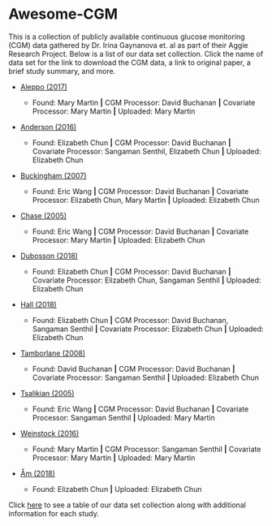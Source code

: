 # Awesome-CGM
This is a collection of publicly available continuous glucose monitoring (CGM) data gathered by Dr. Irina Gaynanova et. al as part of their Aggie Research Project. Below is a list of our data set collection. Click the name of data set for the link to download the CGM data, a link to original paper, a brief study summary, and more.  


* [Aleppo (2017)](https://github.com/irinagain/Awesome-CGM/wiki/Aleppo-(2017))

  * Found: Mary Martin **|** CGM Processor: David Buchanan **|** Covariate Processor: Mary Martin **|** Uploaded: Mary Martin
* [Anderson (2016)](https://github.com/irinagain/Awesome-CGM/wiki/Anderson-(2016))
  * Found: Elizabeth Chun **|** CGM Processor: David Buchanan **|** Covariate Processor: Sangaman Senthil, Elizabeth Chun **|** Uploaded: Elizabeth Chun

* [Buckingham (2007)](https://github.com/irinagain/Awesome-CGM/wiki/Buckingham-(2007))
  * Found: Eric Wang **|** CGM Processor: David Buchanan **|** Covariate Processor: Elizabeth Chun, Mary Martin **|** Uploaded: Elizabeth Chun

* [Chase (2005)](https://github.com/irinagain/Awesome-CGM/wiki/Chase-(2005))
  * Found: Eric Wang **|** CGM Processor: David Buchanan **|** Covariate Processor: Mary Martin **|** Uploaded: Elizabeth Chun

* [Dubosson (2018)](https://github.com/irinagain/Awesome-CGM/wiki/Dubosson-(2018))
  * Found: Elizabeth Chun **|** CGM Processor: David Buchanan **|** Covariate Processor: Elizabeth Chun, Sangaman Senthil **|** Uploaded: Elizabeth Chun

* [Hall (2018)](https://github.com/irinagain/Awesome-CGM/wiki/Hall-(2018))
  * Found: Elizabeth Chun **|** CGM Processor: David Buchanan, Sangaman Senthil **|** Covariate Processor: Elizabeth Chun **|** Uploaded: Elizabeth Chun

* [Tamborlane (2008)](https://github.com/irinagain/Awesome-CGM/wiki/Tamborlane-(2008))
  * Found: David Buchanan **|** CGM Processor: David Buchanan **|** Covariate Processor: Sangaman Senthil **|** Uploaded: Elizabeth Chun

* [Tsalikian (2005)](https://github.com/irinagain/Awesome-CGM/wiki/Tsalikian-(2005)) 
  * Found: Eric Wang **|** CGM Processor: David Buchanan **|** Covariate Processor: Sangaman Senthil **|** Uploaded: Mary Martin

* [Weinstock (2016)](https://github.com/irinagain/Awesome-CGM/wiki/Weinstock-(2016))
  * Found: Mary Martin **|** CGM Processor: Sangaman Senthil **|** Covariate Processor: Mary Martin **|** Uploaded: Mary Martin

* [Åm (2018)](https://github.com/irinagain/Awesome-CGM/wiki/%C3%85m-(2018))
  * Found: Elizabeth Chun **|** Uploaded: Elizabeth Chun

Click [here](https://github.com/irinagain/Awesome-CGM/wiki) to see a table of our data set collection along with additional information for each study.
